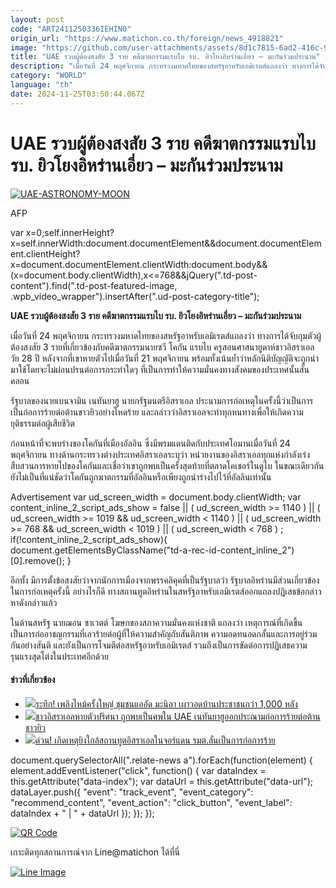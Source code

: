 ```yaml
---
layout: post
code: "ART2411250336IEHIN0"
origin_url: "https://www.matichon.co.th/foreign/news_4918821"
image: "https://github.com/user-attachments/assets/8d1c7815-6ad2-416c-906a-8bccd320fbea"
title: "UAE รวบผู้ต้องสงสัย 3 ราย คดีฆาตกรรมแรบไบ รบ. ยิวโยงอิหร่านเอี่ยว – มะกันร่วมประนาม"
description: "เมื่อวันที่ 24 พฤศจิกายน กระทรวงมหาดไทยของสหรัฐอาหรับเอมิเรตส์แถลงว่า ทางการได้จับกุมตัวผู้ต้องสงสัย 3 รายที่เกี่ยวข้องกับคดีฆาตกรรมนายซวี โคกัน แรบไบ ครูสอนศาสนายูดาห์ชาวอิสราเอล วัย 28 ปี หลังจากที่เขาหายตัวไปเมื่อวันที่ 21 พฤศจิกายน พร้อมทั้งเน้นย้ำว่าหลักนิติบัญญัติจะถูกนำมาใช้โดยจะไม่ผ่อนปรนต่อการกระทำใดๆ ที่เป็นการทำให้ความมั่นคงทางสังคมของประเทศนั้นสั่นคลอน"
category: "WORLD"
language: "th"
date: 2024-11-25T03:50:44.067Z
---
```


# UAE รวบผู้ต้องสงสัย 3 ราย คดีฆาตกรรมแรบไบ รบ. ยิวโยงอิหร่านเอี่ยว – มะกันร่วมประนาม

[![](https://www.matichon.co.th/wp-content/uploads/2024/11/728-AFP__20241117__36MQ2ZT__v1__HighRes__UaeAstronomyMoon.jpg "UAE-ASTRONOMY-MOON")](https://www.matichon.co.th/wp-content/uploads/2024/11/728-AFP__20241117__36MQ2ZT__v1__HighRes__UaeAstronomyMoon.jpg)

AFP

var x=0;self.innerHeight?x=self.innerWidth:document.documentElement&&document.documentElement.clientHeight?x=document.documentElement.clientWidth:document.body&&(x=document.body.clientWidth),x<=768&&jQuery(".td-post-content").find(".td-post-featured-image, .wpb\_video\_wrapper").insertAfter(".ud-post-category-title");

**UAE รวบผู้ต้องสงสัย 3 ราย คดีฆาตกรรมแรบไบ รบ. ยิวโยงอิหร่านเอี่ยว – มะกันร่วมประนาม**

เมื่อวันที่ 24 พฤศจิกายน กระทรวงมหาดไทยของสหรัฐอาหรับเอมิเรตส์แถลงว่า ทางการได้จับกุมตัวผู้ต้องสงสัย 3 รายที่เกี่ยวข้องกับคดีฆาตกรรมนายซวี โคกัน แรบไบ ครูสอนศาสนายูดาห์ชาวอิสราเอล วัย 28 ปี หลังจากที่เขาหายตัวไปเมื่อวันที่ 21 พฤศจิกายน พร้อมทั้งเน้นย้ำว่าหลักนิติบัญญัติจะถูกนำมาใช้โดยจะไม่ผ่อนปรนต่อการกระทำใดๆ ที่เป็นการทำให้ความมั่นคงทางสังคมของประเทศนั้นสั่นคลอน

รัฐบาลของนายเบนจามิน เนทันยาฮู นายกรัฐมนตรีอิสราเอล ประนามการก่อเหตุในครั้งนี้ว่าเป็นการเป็นก่อการร้ายต่อต้านชาวยิวอย่างโหดร้าย และกล่าวว่าอิสราเอลจะทำทุกหนทางเพื่อให้เกิดความยุติธรรมต่อผู้เสียชีวิต

ก่อนหน้าที่จะพบร่างของโคกันที่เมืองอัลอิน ซึ่งมีพรมแดนติดกับประเทศโอมานเมื่อวันที่ 24 พฤศจิกายน ทางด้านกระทรวงต่างประเทศอิสราเอลระบุว่า หน่วยงานของอิสราเอลทุกแห่งกำลังเร่งสืบสวนการหายไปของโคกันและเชื่อว่าเขาถูกพบเป็นครั้งสุดท้ายที่ตลาดโคเชอร์ในดูไบ ในขณะเดียวกัน ยังไม่เป็นที่แน่ชัดว่าโคกันถูกฆาตกรรมที่อัลอินหรือเพียงถูกนำร่างไปไว้ที่อัลลินเท่านั้น

Advertisement var ud\_screen\_width = document.body.clientWidth; var content\_inline\_2\_script\_ads\_show = false || ( ud\_screen\_width >= 1140 ) || ( ud\_screen\_width >= 1019 && ud\_screen\_width < 1140 ) || ( ud\_screen\_width >= 768 && ud\_screen\_width < 1019 ) || ( ud\_screen\_width < 768 ) ; if(!content\_inline\_2\_script\_ads\_show){ document.getElementsByClassName("td-a-rec-id-content\_inline\_2")\[0\].remove(); }

อีกทั้ง มีการตั้งข้อสงสัยว่าจากนักการเมืองจากพรรคลิคุคที่เป็นรัฐบาลว่า รัฐบาลอิหร่านมีส่วนเกี่ยวข้องในการก่อเหตุครั้งนี้ อย่างไรก็ดี ทางสถานทูตอิหร่านในสหรัฐอาหรับเอมิเรตส์ออกแถลงปฏิเสธข้อกล่าวหาดังกล่าวแล้ว

ในด้านสหรัฐ นายฌอน ซาเวตต์ โฆษกของสภาความมั่นคงแห่งชาติ แถลงว่า เหตุการณ์ที่เกิดขึ้นเป็นการก่ออาชญกรรมที่เลวร้ายต่อผู้ที่ให้ความสำคัญกับสันติภาพ ความอดทนอดกลั้นและการอยู่ร่วมกันอย่างสันติ และยังเป็นการโจมตีต่อสหรัฐอาหรับเอมิเรตส์ รวมถึงเป็นการขัดต่อการปฏิเสธความรุนแรงสุดโต่งในประเทศอีกด้วย

#### ข่าวที่เกี่ยวข้อง

*   [![](https://www.matichon.co.th/wp-content/uploads/2024/11/55-81.jpg)ระทึก! เพลิงไหม้ครั้งใหญ่ ชุมชนแออัด มะนิลา เผาวอดบ้านประชาชนกว่า 1,000 หลัง](https://www.matichon.co.th/foreign/news_4917464)
*   [![](https://www.matichon.co.th/wp-content/uploads/2024/11/728-AFP__20241117__36MN6GY__v1__HighRes__UaeUrbanism.jpg)ชาวอิสราเอลหายตัวปริศนา ถูกพบเป็นศพใน UAE เนทันยาฮูออกประณามก่อการร้ายต่อต้านชาวยิว](https://www.matichon.co.th/foreign/news_4917270)
*   [![](https://www.matichon.co.th/wp-content/uploads/2024/11/728-Reuters.png)ด่วน! เกิดเหตุยิงใกล้สถานทูตอิสราเอลในจอร์แดน รมต.ลั่นเป็นการก่อการร้าย](https://www.matichon.co.th/foreign/news_4917166)  

document.querySelectorAll(".relate-news a").forEach(function(element) { element.addEventListener("click", function() { var dataIndex = this.getAttribute("data-index"); var dataUrl = this.getAttribute("data-url"); dataLayer.push({ "event": "track\_event", "event\_category": "recommend\_content", "event\_action": "click\_button", "event\_label": dataIndex + " | " + dataUrl }); }); });

[![QR Code](https://www.matichon.co.th/wp-content/uploads/2023/07/wob1371z.jpg)](https://lin.ee/ht0nDxX)

เกาะติดทุกสถานการณ์จาก Line@matichon ได้ที่นี่

[![Line Image](https://www.matichon.co.th/wp-content/uploads/2023/07/th.png)](https://lin.ee/ht0nDxX)
